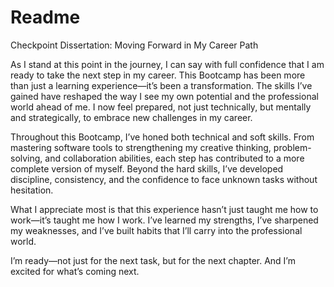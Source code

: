 # Readme
Checkpoint Dissertation: Moving Forward in My Career Path

As I stand at this point in the journey, I can say with full confidence that I am ready to take the next step in my career. This Bootcamp has been more than just a learning experience—it’s been a transformation. The skills I’ve gained have reshaped the way I see my own potential and the professional world ahead of me. I now feel prepared, not just technically, but mentally and strategically, to embrace new challenges in my career.

Throughout this Bootcamp, I’ve honed both technical and soft skills. From mastering software tools to strengthening my creative thinking, problem-solving, and collaboration abilities, each step has contributed to a more complete version of myself. Beyond the hard skills, I’ve developed discipline, consistency, and the confidence to face unknown tasks without hesitation.

What I appreciate most is that this experience hasn’t just taught me how to work—it’s taught me how I work. I’ve learned my strengths, I’ve sharpened my weaknesses, and I’ve built habits that I’ll carry into the professional world.

I’m ready—not just for the next task, but for the next chapter. And I’m excited for what’s coming next.
